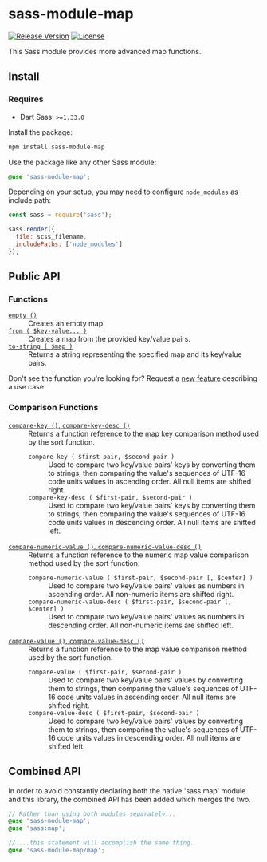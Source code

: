 # sass-module-map

[![Release Version](https://img.shields.io/npm/v/sass-module-map.svg)](https://www.npmjs.com/package/sass-module-map)
[![License](https://img.shields.io/badge/License-MIT-blue.svg)](https://opensource.org/licenses/MIT)

This Sass module provides more advanced map functions.

## Install

### Requires

* Dart Sass: `>=1.33.0`

Install the package:

```bash
npm install sass-module-map
```

Use the package like any other Sass module:

```scss
@use 'sass-module-map';
```

Depending on your setup, you may need to configure `node_modules` as include path:

```js
const sass = require('sass');

sass.render({
  file: scss_filename,
  includePaths: ['node_modules']
});
```

## Public API

### Functions

<dl>

  <dt><a href="//github.com/roydukkey/sass-module-map/tree/master/src/map/_empty.sass"><code>empty ()</code></a></dt>
  <dd>Creates an empty map.</dd>

  <dt><a href="//github.com/roydukkey/sass-module-map/tree/master/src/map/_from.sass"><code>from ( $key-value... )</code></a></dt>
  <dd>Creates a map from the provided key/value pairs.</dd>

  <dt><a href="//github.com/roydukkey/sass-module-map/tree/master/src/map/_to-string.sass"><code>to-string ( $map )</code></a></dt>
  <dd>Returns a string representing the specified map and its key/value pairs.</dd>

</dl>

Don't see the function you're looking for? Request a [new feature](//github.com/roydukkey/sass-module-map/issues/new) describing a use case.

### Comparison Functions

<dl>

  <dt><a href="//github.com/roydukkey/sass-module-map/tree/master/src/map/compare/_key.sass"><code>compare-key ()</code>, <code>compare-key-desc ()</code></a></dt>
  <dd>
    Returns a function reference to the map key comparison method used by the sort function.
    <dl>
      <dt><code>compare-key ( $first-pair, $second-pair )</code></dt>
      <dd>Used to compare two key/value pairs' keys by converting them to strings, then comparing the value's sequences of UTF-16 code units values in ascending order. All null items are shifted right.</dd>
      <dt><code>compare-key-desc ( $first-pair, $second-pair )</code><dt>
      <dd>Used to compare two key/value pairs' keys by converting them to strings, then comparing the value's sequences of UTF-16 code units values in descending order. All null items are shifted left.</dd>
    </dl>
  </dd>

  <dt><a href="//github.com/roydukkey/sass-module-map/tree/master/src/map/compare/_numeric-value.sass"><code>compare-numeric-value ()</code>, <code>compare-numeric-value-desc ()</code></a></dt>
  <dd>
    Returns a function reference to the numeric map value comparison method used by the sort function.
    <dl>
      <dt><code>compare-numeric-value ( $first-pair, $second-pair [, $center] )</code></dt>
      <dd>Used to compare two key/value pairs' values as numbers in ascending order. All non-numeric items are shifted right.</dd>
      <dt><code>compare-numeric-value-desc ( $first-pair, $second-pair [, $center] )</code><dt>
      <dd>Used to compare two key/value pairs' values as numbers in descending order. All non-numeric items are shifted left.</dd>
    </dl>
  </dd>

  <dt><a href="//github.com/roydukkey/sass-module-map/tree/master/src/map/compare/_value.sass"><code>compare-value ()</code>, <code>compare-value-desc ()</code></a></dt>
  <dd>
    Returns a function reference to the map value comparison method used by the sort function.
    <dl>
      <dt><code>compare-value ( $first-pair, $second-pair )</code></dt>
      <dd>Used to compare two key/value pairs' values by converting them to strings, then comparing the value's sequences of UTF-16 code units values in ascending order. All null items are shifted right.</dd>
      <dt><code>compare-value-desc ( $first-pair, $second-pair )</code><dt>
      <dd>Used to compare two key/value pairs' values by converting them to strings, then comparing the value's sequences of UTF-16 code units values in descending order. All null items are shifted left.</dd>
    </dl>
  </dd>

</dl>

## Combined API

In order to avoid constantly declaring both the native 'sass:map' module and this library, the combined API has been added which merges the two.

```scss
// Rather than using both modules separately...
@use 'sass-module-map';
@use 'sass:map';

// ...this statement will accomplish the same thing.
@use 'sass-module-map/map';
```
